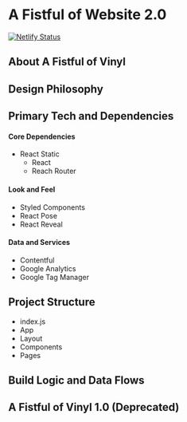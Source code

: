 # A Fistful of Website 2.0

[![Netlify Status](https://api.netlify.com/api/v1/badges/15ba79fa-752a-4cb1-947f-05a20fbb1873/deploy-status)](https://app.netlify.com/sites/afistfulofvinyl/deploys)

## About A Fistful of Vinyl

## Design Philosophy

## Primary Tech and Dependencies

#### Core Dependencies
- React Static
	- React
	- Reach Router
#### Look and Feel
- Styled Components
- React Pose
- React Reveal
#### Data and Services
- Contentful
- Google Analytics
- Google Tag Manager

## Project Structure
- index.js
- App
- Layout
- Components
- Pages

## Build Logic and Data Flows

## A Fistful of Vinyl 1.0 (Deprecated)
